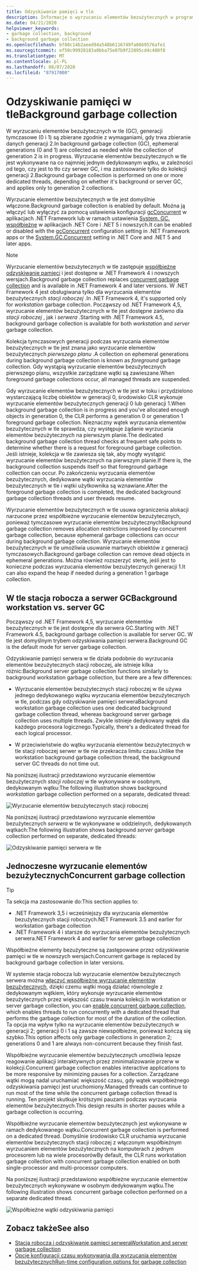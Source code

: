 ```yaml
---
title: Odzyskiwanie pamięci w tle
description: Informacje o wyrzucaniu elementów bezużytecznych w programie .NET i sposobie ich użycia w wyrzucaniu elementów bezużytecznych w stacji roboczej
ms.date: 04/21/2020
helpviewer_keywords:
- garbage collection, background
- background garbage collection
ms.openlocfilehash: bf88c14b2aeed94a548b6116749fa8669576afe1
ms.sourcegitcommit: ef50c99928183a0bba75e07b9f22895cd4c480f8
ms.translationtype: MT
ms.contentlocale: pl-PL
ms.lasthandoff: 08/07/2020
ms.locfileid: "87917000"
---
```

# <a name="background-garbage-collection"></a><span data-ttu-id="28ef2-103">Odzyskiwanie pamięci w tle</span><span class="sxs-lookup"><span data-stu-id="28ef2-103">Background garbage collection</span></span>

<span data-ttu-id="28ef2-104">W wyrzucaniu elementów bezużytecznych w tle (GC), generacji tymczasowe (0 i 1) są zbierane zgodnie z wymaganiami, gdy trwa zbieranie danych generacji 2.</span><span class="sxs-lookup"><span data-stu-id="28ef2-104">In background garbage collection (GC), ephemeral generations (0 and 1) are collected as needed while the collection of generation 2 is in progress.</span></span> <span data-ttu-id="28ef2-105">Wyrzucanie elementów bezużytecznych w tle jest wykonywane na co najmniej jednym dedykowanym wątku, w zależności od tego, czy jest to tło czy serwer GC, i ma zastosowanie tylko do kolekcji generacji 2.</span><span class="sxs-lookup"><span data-stu-id="28ef2-105">Background garbage collection is performed on one or more dedicated threads, depending on whether it's background or server GC, and applies only to generation 2 collections.</span></span>

<span data-ttu-id="28ef2-106">Wyrzucanie elementów bezużytecznych w tle jest domyślnie włączone.</span><span class="sxs-lookup"><span data-stu-id="28ef2-106">Background garbage collection is enabled by default.</span></span> <span data-ttu-id="28ef2-107">Można ją włączyć lub wyłączyć za pomocą ustawienia konfiguracji [gcConcurrent](../../framework/configure-apps/file-schema/runtime/gcconcurrent-element.md) w aplikacjach .NET Framework lub w ramach ustawienia [System. GC. współbieżne](../../core/run-time-config/garbage-collector.md#background-gc) w aplikacjach .NET Core i .NET 5 i nowszych.</span><span class="sxs-lookup"><span data-stu-id="28ef2-107">It can be enabled or disabled with the [gcConcurrent](../../framework/configure-apps/file-schema/runtime/gcconcurrent-element.md) configuration setting in .NET Framework apps or the [System.GC.Concurrent](../../core/run-time-config/garbage-collector.md#background-gc) setting in .NET Core and .NET 5 and later apps.</span></span>

> [!NOTE]
> <span data-ttu-id="28ef2-108">Wyrzucanie elementów bezużytecznych w tle zastępuje [współbieżne odzyskiwanie pamięci](#concurrent-garbage-collection) i jest dostępne w .NET Framework 4 i nowszych wersjach.</span><span class="sxs-lookup"><span data-stu-id="28ef2-108">Background garbage collection replaces [concurrent garbage collection](#concurrent-garbage-collection) and is available in .NET Framework 4 and later versions.</span></span> <span data-ttu-id="28ef2-109">W .NET Framework 4 jest obsługiwana tylko dla wyrzucania elementów bezużytecznych *stacji roboczej* .</span><span class="sxs-lookup"><span data-stu-id="28ef2-109">In .NET Framework 4, it's supported only for *workstation* garbage collection.</span></span> <span data-ttu-id="28ef2-110">Począwszy od .NET Framework 4,5, wyrzucanie elementów bezużytecznych w tle jest dostępne zarówno dla *stacji roboczej* , jak i *serwera* .</span><span class="sxs-lookup"><span data-stu-id="28ef2-110">Starting with .NET Framework 4.5, background garbage collection is available for both *workstation* and *server* garbage collection.</span></span>

<span data-ttu-id="28ef2-111">Kolekcja tymczasowych generacji podczas wyrzucania elementów bezużytecznych w tle jest znana jako wyrzucanie elementów bezużytecznych *pierwszego planu* .</span><span class="sxs-lookup"><span data-stu-id="28ef2-111">A collection on ephemeral generations during background garbage collection is known as *foreground* garbage collection.</span></span> <span data-ttu-id="28ef2-112">Gdy wystąpią wyrzucanie elementów bezużytecznych pierwszego planu, wszystkie zarządzane wątki są zawieszane.</span><span class="sxs-lookup"><span data-stu-id="28ef2-112">When foreground garbage collections occur, all managed threads are suspended.</span></span>

<span data-ttu-id="28ef2-113">Gdy wyrzucanie elementów bezużytecznych w tle jest w toku i przydzielono wystarczającą liczbę obiektów w generacji 0, środowisko CLR wykonuje wyrzucanie elementów bezużytecznych generacji 0 lub generacji 1.</span><span class="sxs-lookup"><span data-stu-id="28ef2-113">When background garbage collection is in progress and you've allocated enough objects in generation 0, the CLR performs a generation 0 or generation 1 foreground garbage collection.</span></span> <span data-ttu-id="28ef2-114">Nieznaczny wątek wyrzucania elementów bezużytecznych w tle sprawdza, czy występuje żądanie wyrzucania elementów bezużytecznych na pierwszym planie.</span><span class="sxs-lookup"><span data-stu-id="28ef2-114">The dedicated background garbage collection thread checks at frequent safe points to determine whether there is a request for foreground garbage collection.</span></span> <span data-ttu-id="28ef2-115">Jeśli istnieje, kolekcja w tle zawiesza się tak, aby mogły wystąpić wyrzucanie elementów bezużytecznych na pierwszym planie.</span><span class="sxs-lookup"><span data-stu-id="28ef2-115">If there is, the background collection suspends itself so that foreground garbage collection can occur.</span></span> <span data-ttu-id="28ef2-116">Po zakończeniu wyrzucania elementów bezużytecznych, dedykowane wątki wyrzucania elementów bezużytecznych w tle i wątki użytkownika są wznawiane.</span><span class="sxs-lookup"><span data-stu-id="28ef2-116">After the foreground garbage collection is completed, the dedicated background garbage collection threads and user threads resume.</span></span>

<span data-ttu-id="28ef2-117">Wyrzucanie elementów bezużytecznych w tle usuwa ograniczenia alokacji narzucone przez współbieżne wyrzucanie elementów bezużytecznych, ponieważ tymczasowe wyrzucanie elementów bezużytecznych</span><span class="sxs-lookup"><span data-stu-id="28ef2-117">Background garbage collection removes allocation restrictions imposed by concurrent garbage collection, because ephemeral garbage collections can occur during background garbage collection.</span></span> <span data-ttu-id="28ef2-118">Wyrzucanie elementów bezużytecznych w tle umożliwia usuwanie martwych obiektów z generacji tymczasowych.</span><span class="sxs-lookup"><span data-stu-id="28ef2-118">Background garbage collection can remove dead objects in ephemeral generations.</span></span> <span data-ttu-id="28ef2-119">Można również rozszerzyć stertę, jeśli jest to konieczne podczas wyrzucania elementów bezużytecznych generacji 1.</span><span class="sxs-lookup"><span data-stu-id="28ef2-119">It can also expand the heap if needed during a generation 1 garbage collection.</span></span>

## <a name="background-workstation-vs-server-gc"></a><span data-ttu-id="28ef2-120">W tle stacja robocza a serwer GC</span><span class="sxs-lookup"><span data-stu-id="28ef2-120">Background workstation vs. server GC</span></span>

<span data-ttu-id="28ef2-121">Począwszy od .NET Framework 4,5, wyrzucanie elementów bezużytecznych w tle jest dostępne dla serwera GC.</span><span class="sxs-lookup"><span data-stu-id="28ef2-121">Starting with .NET Framework 4.5, background garbage collection is available for server GC.</span></span> <span data-ttu-id="28ef2-122">W tle jest domyślnym trybem odzyskiwania pamięci serwera.</span><span class="sxs-lookup"><span data-stu-id="28ef2-122">Background GC is the default mode for server garbage collection.</span></span>

<span data-ttu-id="28ef2-123">Odzyskiwanie pamięci serwera w tle działa podobnie do wyrzucania elementów bezużytecznych stacji roboczej, ale istnieje kilka różnic:</span><span class="sxs-lookup"><span data-stu-id="28ef2-123">Background server garbage collection functions similarly to background workstation garbage collection, but there are a few differences:</span></span>

- <span data-ttu-id="28ef2-124">Wyrzucanie elementów bezużytecznych stacji roboczej w tle używa jednego dedykowanego wątku wyrzucania elementów bezużytecznych w tle, podczas gdy odzyskiwanie pamięci serwera</span><span class="sxs-lookup"><span data-stu-id="28ef2-124">Background workstation garbage collection uses one dedicated background garbage collection thread, whereas background server garbage collection uses multiple threads.</span></span> <span data-ttu-id="28ef2-125">Zwykle istnieje dedykowany wątek dla każdego procesora logicznego.</span><span class="sxs-lookup"><span data-stu-id="28ef2-125">Typically, there's a dedicated thread for each logical processor.</span></span>

- <span data-ttu-id="28ef2-126">W przeciwieństwie do wątku wyrzucania elementów bezużytecznych w tle stacji roboczej serwer w tle nie przekracza limitu czasu.</span><span class="sxs-lookup"><span data-stu-id="28ef2-126">Unlike the workstation background garbage collection thread, the background server GC threads do not time out.</span></span>

<span data-ttu-id="28ef2-127">Na poniższej ilustracji przedstawiono wyrzucanie elementów bezużytecznych *stacji roboczej* w tle wykonywane w osobnym, dedykowanym wątku:</span><span class="sxs-lookup"><span data-stu-id="28ef2-127">The following illustration shows background *workstation* garbage collection performed on a separate, dedicated thread:</span></span>

![Wyrzucanie elementów bezużytecznych stacji roboczej](media/fundamentals/background-workstation-garbage-collection.png)

<span data-ttu-id="28ef2-129">Na poniższej ilustracji przedstawiono wyrzucanie elementów bezużytecznych *serwera* w tle wykonywane w oddzielnych, dedykowanych wątkach:</span><span class="sxs-lookup"><span data-stu-id="28ef2-129">The following illustration shows background *server* garbage collection performed on separate, dedicated threads:</span></span>

![Odzyskiwanie pamięci serwera w tle](media/fundamentals/background-server-garbage-collection.png)

## <a name="concurrent-garbage-collection"></a><span data-ttu-id="28ef2-131">Jednoczesne wyrzucanie elementów bezużytecznych</span><span class="sxs-lookup"><span data-stu-id="28ef2-131">Concurrent garbage collection</span></span>

> [!TIP]
> <span data-ttu-id="28ef2-132">Ta sekcja ma zastosowanie do:</span><span class="sxs-lookup"><span data-stu-id="28ef2-132">This section applies to:</span></span>
>
> - <span data-ttu-id="28ef2-133">.NET Framework 3,5 i wcześniejszy dla wyrzucania elementów bezużytecznych stacji roboczych</span><span class="sxs-lookup"><span data-stu-id="28ef2-133">.NET Framework 3.5 and earlier for workstation garbage collection</span></span>
> - <span data-ttu-id="28ef2-134">.NET Framework 4 i starsze do wyrzucania elementów bezużytecznych serwera</span><span class="sxs-lookup"><span data-stu-id="28ef2-134">.NET Framework 4 and earlier for server garbage collection</span></span>
>
> <span data-ttu-id="28ef2-135">Współbieżne elementy bezużyteczne są zastępowane przez odzyskiwanie pamięci w tle w nowszych wersjach.</span><span class="sxs-lookup"><span data-stu-id="28ef2-135">Concurrent garbage is replaced by background garbage collection in later versions.</span></span>

<span data-ttu-id="28ef2-136">W systemie stacja robocza lub wyrzucanie elementów bezużytecznych serwera można [włączyć współbieżne wyrzucanie elementów bezużytecznych](../../framework/configure-apps/file-schema/runtime/gcconcurrent-element.md), dzięki czemu wątki mogą działać równolegle z dedykowanym wątkiem, który wykonuje wyrzucanie elementów bezużytecznych przez większość czasu trwania kolekcji.</span><span class="sxs-lookup"><span data-stu-id="28ef2-136">In workstation or server garbage collection, you can [enable concurrent garbage collection](../../framework/configure-apps/file-schema/runtime/gcconcurrent-element.md), which enables threads to run concurrently with a dedicated thread that performs the garbage collection for most of the duration of the collection.</span></span> <span data-ttu-id="28ef2-137">Ta opcja ma wpływ tylko na wyrzucanie elementów bezużytecznych w generacji 2; generacji 0 i 1 są zawsze niewspółbieżne, ponieważ kończą się szybko.</span><span class="sxs-lookup"><span data-stu-id="28ef2-137">This option affects only garbage collections in generation 2; generations 0 and 1 are always non-concurrent because they finish fast.</span></span>

<span data-ttu-id="28ef2-138">Współbieżne wyrzucanie elementów bezużytecznych umożliwia lepsze reagowanie aplikacji interaktywnych przez zminimalizowanie przerw w kolekcji.</span><span class="sxs-lookup"><span data-stu-id="28ef2-138">Concurrent garbage collection enables interactive applications to be more responsive by minimizing pauses for a collection.</span></span> <span data-ttu-id="28ef2-139">Zarządzane wątki mogą nadal uruchamiać większość czasu, gdy wątek współbieżnego odzyskiwania pamięci jest uruchomiony.</span><span class="sxs-lookup"><span data-stu-id="28ef2-139">Managed threads can continue to run most of the time while the concurrent garbage collection thread is running.</span></span> <span data-ttu-id="28ef2-140">Ten projekt skutkuje krótszymi pauzami podczas wyrzucania elementów bezużytecznych.</span><span class="sxs-lookup"><span data-stu-id="28ef2-140">This design results in shorter pauses while a garbage collection is occurring.</span></span>

<span data-ttu-id="28ef2-141">Współbieżne wyrzucanie elementów bezużytecznych jest wykonywane w ramach dedykowanego wątku.</span><span class="sxs-lookup"><span data-stu-id="28ef2-141">Concurrent garbage collection is performed on a dedicated thread.</span></span> <span data-ttu-id="28ef2-142">Domyślnie środowisko CLR uruchamia wyrzucanie elementów bezużytecznych stacji roboczej z włączonym współbieżnym wyrzucaniem elementów bezużytecznych na komputerach z jednym procesorem lub na wiele procesorów</span><span class="sxs-lookup"><span data-stu-id="28ef2-142">By default, the CLR runs workstation garbage collection with concurrent garbage collection enabled on both single-processor and multi-processor computers.</span></span>

<span data-ttu-id="28ef2-143">Na poniższej ilustracji przedstawiono współbieżne wyrzucanie elementów bezużytecznych wykonywane w osobnym dedykowanym wątku.</span><span class="sxs-lookup"><span data-stu-id="28ef2-143">The following illustration shows concurrent garbage collection performed on a separate dedicated thread.</span></span>

![Współbieżne wątki odzyskiwania pamięci](media/gc-concurrent.png)

## <a name="see-also"></a><span data-ttu-id="28ef2-145">Zobacz także</span><span class="sxs-lookup"><span data-stu-id="28ef2-145">See also</span></span>

- [<span data-ttu-id="28ef2-146">Stacja robocza i odzyskiwanie pamięci serwera</span><span class="sxs-lookup"><span data-stu-id="28ef2-146">Workstation and server garbage collection</span></span>](workstation-server-gc.md)
- [<span data-ttu-id="28ef2-147">Opcje konfiguracji czasu wykonywania dla wyrzucania elementów bezużytecznych</span><span class="sxs-lookup"><span data-stu-id="28ef2-147">Run-time configuration options for garbage collection</span></span>](../../core/run-time-config/garbage-collector.md)
